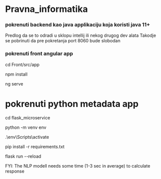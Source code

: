 # Pravna_informatika

### pokrenuti backend kao java applikaciju koja koristi java 11+

Predlog da se to odradi u sklopu intellij ili nekog drugog dev alata
Takodje se pobrinuti da pre pokretanja port 8060 bude slobodan

### pokrenuti front angular app

cd Front/src/app

npm install

ng serve

# pokrenuti python metadata app

cd flask_microservice

python -m venv env

.\env\Scripts\activate

pip install -r requirements.txt

flask run --reload

FYI: The NLP modell needs some time (1-3 sec in average) to calculate response